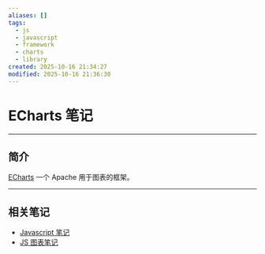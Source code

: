 ```yaml
---
aliases: []
tags:
  - js
  - javascript
  - framework
  - charts
  - library
created: 2025-10-16 21:34:27
modified: 2025-10-16 21:36:30
---
```


# ECharts 笔记

---

## 简介

[ECharts](https://echarts.apache.org) 一个 Apache 用于图表的框架。

---

## 相关笔记

* [Javascript 笔记](../JS_Note.md)
* [JS 图表笔记](JS_Charts.md)
